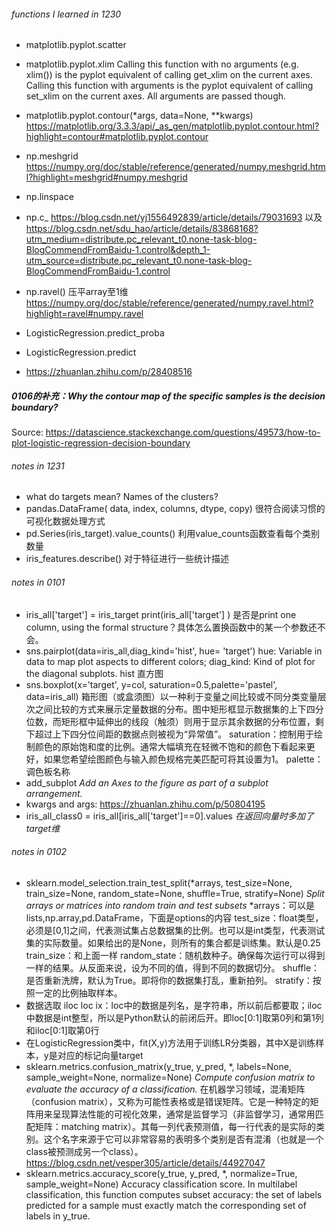###### functions I learned in 1230
- matplotlib.pyplot.scatter
- matplotlib.pyplot.xlim
Calling this function with no arguments (e.g. xlim()) is the pyplot equivalent of calling get_xlim on the current axes. Calling this function with arguments is the pyplot equivalent of calling set_xlim on the current axes. All arguments are passed though.
- matplotlib.pyplot.contour(*args, data=None, **kwargs)
https://matplotlib.org/3.3.3/api/_as_gen/matplotlib.pyplot.contour.html?highlight=contour#matplotlib.pyplot.contour

- np.meshgrid https://numpy.org/doc/stable/reference/generated/numpy.meshgrid.html?highlight=meshgrid#numpy.meshgrid
- np.linspace
- np.c_ https://blog.csdn.net/yj1556492839/article/details/79031693 
以及 https://blog.csdn.net/sdu_hao/article/details/83868168?utm_medium=distribute.pc_relevant_t0.none-task-blog-BlogCommendFromBaidu-1.control&depth_1-utm_source=distribute.pc_relevant_t0.none-task-blog-BlogCommendFromBaidu-1.control
- np.ravel() 压平array至1维 https://numpy.org/doc/stable/reference/generated/numpy.ravel.html?highlight=ravel#numpy.ravel

- LogisticRegression.predict_proba
- LogisticRegression.predict
- https://zhuanlan.zhihu.com/p/28408516

##### 0106的补充：Why the contour map of the specific samples is the decision boundary?
Source: https://datascience.stackexchange.com/questions/49573/how-to-plot-logistic-regression-decision-boundary


###### notes in 1231
- what do targets mean? Names of the clusters?
- pandas.DataFrame( data, index, columns, dtype, copy) 很符合阅读习惯的可视化数据处理方式
- pd.Series(iris_target).value_counts() 利用value_counts函数查看每个类别数量
- iris_features.describe() 对于特征进行一些统计描述

###### notes in 0101
- iris_all['target'] = iris_target print(iris_all['target'] ) 是否是print one column, using the formal structure？具体怎么置换函数中的某一个参数还不会。
- sns.pairplot(data=iris_all,diag_kind='hist', hue= 'target') 
  hue: Variable in data to map plot aspects to different colors; 
  diag_kind: Kind of plot for the diagonal subplots. hist 直方图
- sns.boxplot(x='target', y=col, saturation=0.5,palette='pastel', data=iris_all) 
  箱形图（或盒须图）以一种利于变量之间比较或不同分类变量层次之间比较的方式来展示定量数据的分布。图中矩形框显示数据集的上下四分位数，而矩形框中延伸出的线段（触须）则用于显示其余数据的分布位置，剩下超过上下四分位间距的数据点则被视为“异常值”。
  saturation：控制用于绘制颜色的原始饱和度的比例。通常大幅填充在轻微不饱和的颜色下看起来更好，如果您希望绘图颜色与输入颜色规格完美匹配可将其设置为1。
  palette：调色板名称
- add_subplot *Add an Axes to the figure as part of a subplot arrangement.*
- kwargs and args: https://zhuanlan.zhihu.com/p/50804195
- iris_all_class0 = iris_all[iris_all['target']==0].values *在返回向量时多加了target维*
 
###### notes in 0102
- sklearn.model_selection.train_test_split(*arrays, test_size=None, train_size=None, random_state=None, shuffle=True, stratify=None) *Split arrays or matrices into random train and test subsets* 
*arrays：可以是lists,np.array,pd.DataFrame，下面是options的内容
test_size：float类型，必须是[0,1]之间，代表测试集占总数据集的比例。也可以是int类型，代表测试集的实际数量。如果给出的是None，则所有的集合都是训练集。默认是0.25
train_size：和上面一样
random_state：随机数种子。确保每次运行可以得到一样的结果。从反面来说，设为不同的值，得到不同的数据切分。
shuffle：是否重新洗牌，默认为True。即将你的数据集打乱，重新拍列。
stratify：按照一定的比例抽取样本。
- 数据选取 iloc loc ix：loc中的数据是列名，是字符串，所以前后都要取；iloc中数据是int整型，所以是Python默认的前闭后开。即loc[0:1]取第0列和第1列和iloc[0:1]取第0行
- 在LogisticRegression类中，fit(X,y)方法用于训练LR分类器，其中X是训练样本，y是对应的标记向量target
- sklearn.metrics.confusion_matrix(y_true, y_pred, *, labels=None, sample_weight=None, normalize=None) *Compute confusion matrix to evaluate the accuracy of a classification.* 在机器学习领域，混淆矩阵（confusion matrix），又称为可能性表格或是错误矩阵。它是一种特定的矩阵用来呈现算法性能的可视化效果，通常是监督学习（非监督学习，通常用匹配矩阵：matching matrix）。其每一列代表预测值，每一行代表的是实际的类别。这个名字来源于它可以非常容易的表明多个类别是否有混淆（也就是一个class被预测成另一个class）。https://blog.csdn.net/vesper305/article/details/44927047
- sklearn.metrics.accuracy_score(y_true, y_pred, *, normalize=True, sample_weight=None)
Accuracy classification score.
In multilabel classification, this function computes subset accuracy: the set of labels predicted for a sample must exactly match the corresponding set of labels in y_true.

